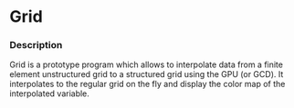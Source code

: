 # Grid

### Description

Grid is a prototype program which allows to interpolate data from a finite element unstructured grid to a structured grid using the GPU (or GCD). It interpolates to the regular grid on the fly and display the color map of the interpolated variable.
